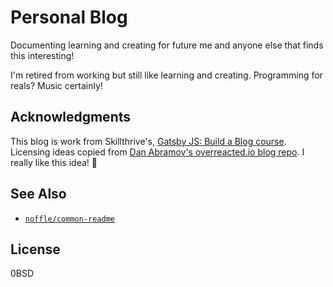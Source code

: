 # Personal Blog

Documenting learning and creating for future me and anyone else that finds this interesting!

I'm retired from working but still like learning and creating. Programming for reals? Music certainly!

## Acknowledgments

This blog is work from Skillthrive's, [Gatsby JS: Build a Blog course](https://www.youtube.com/playlist?list=PLW0RabRDhwwzVNhlOgQQgw6HJzXdM1MnT).
Licensing ideas copied from [Dan Abramov's overreacted.io blog repo](https://github.com/gaearon/overreacted.io). I really like this idea! 🎉

## See Also

- [`noffle/common-readme`](https://github.com/noffle/common-readme)

## License

0BSD
